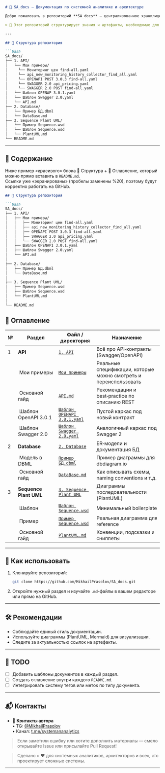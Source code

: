 ```md
# 📘 SA_docs – Документация по системной аналитике и архитектуре

Добро пожаловать в репозиторий **SA_docs** – централизованное хранилище документации по системной аналитике, архитектуре решений, требованиям, рискам и качественным атрибутам.

> 📌 Этот репозиторий структурирует знания и артефакты, необходимые для проектирования и поддержки IT-систем.

---

## 📂 Структура репозитория

```bash
SA_docs/
├── 1. API/
│   └── Мои примеры/
│     └── Мониторинг цен find-all.yaml
│     └── api_new_monitoring_history_collector_find_all.yaml
│     └── OPENAPI POST 3.0.3 find-all.yaml
│     └── SWAGGER 2.0 api_pricing.yaml
│     └── SWAGGER 2.0 POST find-all.yaml
│   └── Шаблон OPENAP 3.0.1.yaml
│   └── Шаблон Swagger 2.0.yaml
│   └── API.md
├── 2. Database/
│   └── Пример БД.dbml
│   └── DataBase.md
├── 3. Sequence Plant UML/
│   └── Пример Sequence.wsd
│   └── Шаблон Sequence.wsd
│   └── PlantUML.md
└── README.md
```

---

## 📑 Содержание

Ниже пример «красивого» блока 📂 Структура + 📑 Оглавление, который можно прямо вставить в `README.md`.  
Ссылки уже «экранированы» (пробелы заменены %20), поэтому будут корректно работать на GitHub.

```markdown
## 📂 Структура репозитория

```bash
SA_docs/
├── 1. API/
│   ├── Мои примеры/
│   │   ├── Мониторинг цен find-all.yaml
│   │   ├── api_new_monitoring_history_collector_find_all.yaml
│   │   ├── OPENAPI POST 3.0.3 find-all.yaml
│   │   ├── SWAGGER 2.0 api_pricing.yaml
│   │   └── SWAGGER 2.0 POST find-all.yaml
│   ├── Шаблон OPENAPI 3.0.1.yaml
│   ├── Шаблон Swagger 2.0.yaml
│   └── API.md
│
├── 2. Database/
│   ├── Пример БД.dbml
│   └── DataBase.md
│
├── 3. Sequence Plant UML/
│   ├── Пример Sequence.wsd
│   ├── Шаблон Sequence.wsd
│   └── PlantUML.md
│
└── README.md
```
<!-- GitHub TOC -->

## 📑 Оглавление

| № | Раздел | Файл / директория | Назначение |
|---|--------|-------------------|------------|
| 1 | **API** | [`1. API`](./1.%20API) | Всё про API‑контракты (Swagger/OpenAPI) |
| &nbsp; | &nbsp;Мои примеры | [`Мои примеры`](./1.%20API/%D0%9C%D0%BE%D0%B8%20%D0%BF%D1%80%D0%B8%D0%BC%D0%B5%D1%80%D1%8B) | Реальные спецификации, которые можно смотреть и переиспользовать |
| &nbsp; | &nbsp;Основной гайд | [`API.md`](./1.%20API/API.md) | Рекомендации и best‑practice по описанию REST |
| &nbsp; | &nbsp;Шаблон OpenAPI 3.0.1 | [`Шаблон OPENAPI 3.0.1.yaml`](./1.%20API/%D0%A8%D0%B0%D0%B1%D0%BB%D0%BE%D0%BD%20OPENAPI%203.0.1.yaml) | Пустой каркас под новый контракт |
| &nbsp; | &nbsp;Шаблон Swagger 2.0 | [`Шаблон Swagger 2.0.yaml`](./1.%20API/%D0%A8%D0%B0%D0%B1%D0%BB%D0%BE%D0%BD%20Swagger%202.0.yaml) | Аналогичный каркас под Swagger 2 |
| 2 | **Database** | [`2. Database`](./2.%20Database) | ER‑модели и документация БД |
| &nbsp; | &nbsp;Модель в DBML | [`Пример БД.dbml`](./2.%20Database/%D0%9F%D1%80%D0%B8%D0%BC%D0%B5%D1%80%20%D0%91%D0%94.dbml) | Пример диаграммы для dbdiagram.io |
| &nbsp; | &nbsp;Основной гайд | [`DataBase.md`](./2.%20Database/DataBase.md) | Как описывать схемы, naming conventions и т.д. |
| 3 | **Sequence Plant UML** | [`3. Sequence Plant UML`](./3.%20Sequence%20Plant%20UML) | Диаграммы последовательности (PlantUML) |
| &nbsp; | &nbsp;Шаблон | [`Шаблон Sequence.wsd`](./3.%20Sequence%20Plant%20UML/%D0%A8%D0%B0%D0%B1%D0%BB%D0%BE%D0%BD%20Sequence.wsd) | Минимальный boilerplate |
| &nbsp; | &nbsp;Пример | [`Пример Sequence.wsd`](./3.%20Sequence%20Plant%20UML/%D0%9F%D1%80%D0%B8%D0%BC%D0%B5%D1%80%20Sequence.wsd) | Реальная диаграмма для reference |
| &nbsp; | &nbsp;Основной гайд | [`PlantUML.md`](./3.%20Sequence%20Plant%20UML/PlantUML.md) | Конвенции, подсказки и сниппеты |

---

## 🚀 Как использовать

1. Клонируйте репозиторий:
   ```bash
   git clone https://github.com/MikhailPrasolov/SA_docs.git
   ```

2. Откройте нужный раздел и изучайте `.md`-файлы в вашем редакторе или прямо на GitHub.

---

## 🛠 Рекомендации

- Соблюдайте единый стиль документации.
- Используйте диаграммы (PlantUML, Mermaid) для визуализации.
- Следите за актуальностью ссылок на артефакты.

---

## 📌 TODO

- [ ] Добавить шаблоны документов в каждый раздел.
- [ ] Создать оглавление внутри каждого `README.md`.
- [ ] Интегрировать систему тегов или меток по типу документа.

---

## 📬 Контакты

- 🔗 **Контакты автора**  
  • TG: [@MikhailPrasolov](https://t.me/MikhailPrasolov)  
  • Канал: [t.me/systemananalytics](https://t.me/systemananalytics)

> Если заметили ошибку или хотите дополнить материалы — смело открывайте Issue или присылайте Pull Request!

> Сделано с ❤️ для системных аналитиков, архитекторов и всех, кто проектирует сложные системы.

---